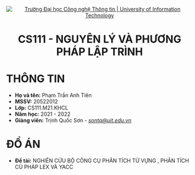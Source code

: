 <p align="center">
  <a href="https://www.uit.edu.vn/" title="Trường Đại học Công nghệ Thông tin" style="border: 5;">
    <img src="https://i.imgur.com/WmMnSRt.png" alt="Trường Đại học Công nghệ Thông tin | University of Information Technology">
  </a>
</p>

<!-- Title -->
<h1 align="center"><b>CS111 - NGUYÊN LÝ VÀ PHƯƠNG PHÁP LẬP TRÌNH</b></h1>

# THÔNG TIN
* **Họ và tên:** Phạm Trần Anh Tiên 
* **MSSV:** 20522012
* **Lớp:** CS111.M21.KHCL
* **Năm học:** 2021 - 2022
* **Giảng viên:** Trịnh Quốc Sơn - *sontq@uit.edu.vn*

# ĐỒ ÁN
* **Đề tài:** NGHIÊN CỨU BỘ CÔNG CỤ PHÂN TÍCH TỪ VỰNG , PHÂN TÍCH CÚ PHÁP LEX VÀ YACC
